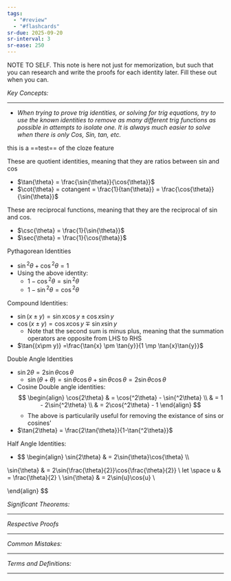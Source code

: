 ```yaml
---
tags:
  - "#review"
  - "#flashcards"
sr-due: 2025-09-20
sr-interval: 3
sr-ease: 250
---
```

NOTE TO SELF. This note is here not just for memorization, but such that you can research and write the proofs for each identity later. Fill these out when you can.

*Key Concepts:*
___

- *When trying to prove trig identities, or solving for trig equations, try to use the known identities to remove as many different trig functions as possible in attempts to isolate one. It is always much easier to solve when there is only Cos, Sin, tan, etc.*  

this is a ==test== of the cloze feature
<!--SR:!2025-10-07,4,270-->

These are quotient identities, meaning that they are ratios between sin and cos
- $\tan{\theta} = \frac{\sin{\theta}}{\cos{\theta}}$ 
- $\cot{\theta} = cotangent = \frac{1}{tan{\theta}} = \frac{\cos{\theta}}{\sin{\theta}}$

These are reciprocal functions, meaning that they are the reciprocal of sin and cos.
- $\csc{\theta} = \frac{1}{\sin{\theta}}$
- $\sec{\theta} = \frac{1}{\cos{\theta}}$

Pythagorean Identities
- $\sin{^2\theta}+\cos{^2\theta}=1$
- Using the above identity:
	- $1-\cos{^2\theta}=\sin{^2\theta}$
	- $1-\sin{^2\theta} = \cos{^2\theta}$

Compound Identities:
- $\sin{(x \pm y)} = \sin{x}\cos{y} \pm \cos{x}\sin{y}$
- $\cos{(x\pm y)} = \cos{x}\cos{y} \mp \sin{x}\sin{y}$
	- Note that the second sum is minus plus, meaning that the summation operators are opposite from LHS to RHS
- $\tan{(x\pm y)} =\frac{\tan{x} \pm \tan{y}}{1 \mp \tan{x}\tan{y}}$

Double Angle Identities
- $\sin{2\theta} = 2\sin{\theta}\cos{\theta}$
	- $\sin{(\theta + \theta)} = \sin{\theta}\cos{\theta}+\sin{\theta}\cos{\theta} = 2\sin{\theta}\cos{\theta}$
- Cosine Double angle identities:  $$
\begin{align}
\cos{2\theta} & = \cos{^2\theta} - \sin{^2\theta} \\
& = 1 - 2\sin{^2\theta} \\
& = 2\cos{^2\theta} - 1
\end{align}
$$
	- The above is particularily useful for removing the existance of sins or cosines'
- $\tan{2\theta} = \frac{2\tan{\theta}}{1-\tan{^2\theta}}$

Half Angle Identities:
- $$
\begin{align}
\sin{2\theta} & = 2\sin{\theta}\cos{\theta} \\\\

\sin{\theta} & = 2\sin{\frac{\theta}{2}}\cos{\frac{\theta}{2}} \\
let \space u & = \frac{\theta}{2} \\ 
\sin{\theta} & = 2\sin{u}\cos{u} \\


\end{align}
$$

*Significant Theorems:*
___

*Respective Proofs*
___

*Common Mistakes:*
___

*Terms and Definitions:*
___

